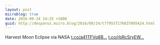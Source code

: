 ```yaml
---
layout: post
microblog: true
date: 2016-09-24 14:25 +1000
guid: http://desparoz.micro.blog/2016/09/24/t779537176837095424.html
---
```

Harvest Moon Eclipse via NASA [t.co/a41TFVq8B...](https://t.co/a41TFVq8Bt) [t.co/rbRcSryEW...](https://t.co/rbRcSryEWb)
